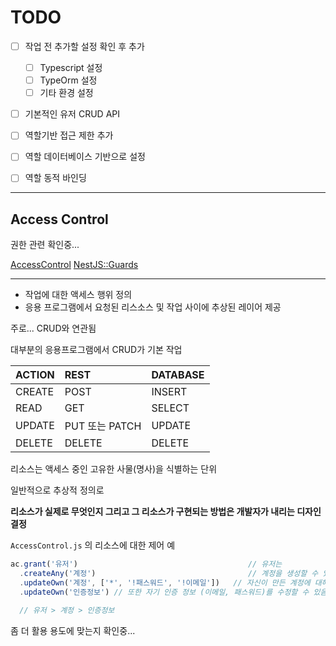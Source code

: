 # TODO

- [ ] 작업 전 추가할 설정 확인 후 추가

  - [ ] Typescript 설정
  - [ ] TypeOrm 설정
  - [ ] 기타 환경 설정

- [ ] 기본적인 유저 CRUD API
- [ ] 역할기반 접근 제한 추가
- [ ] 역할 데이터베이스 기반으로 설정
- [ ] 역할 동적 바인딩

---

## Access Control 

권한 관련 확인중...

[AccessControl](https://onury.io/accesscontrol/)
[NestJS::Guards](https://docs.nestjs.com/guards)

---

* 작업에 대한 액세스 행위 정의
* 응용 프로그램에서 요청된 리스소스 및 작업 사이에 추상된 레이어 제공

주로... CRUD와 연관됨

대부분의 응용프로그램에서 CRUD가 기본 작업

| ACTION | REST           | DATABASE |
| :----- | :------------- | :------- |
| CREATE | POST           | INSERT   |
| READ   | GET            | SELECT   |
| UPDATE | PUT 또는 PATCH | UPDATE   |
| DELETE | DELETE         | DELETE   |


리소스는 액세스 중인 고유한 사물(명사)을 식별하는 단위

일반적으로 추상적 정의로

**리소스가 실제로 무엇인지 그리고 그 리소스가 구현되는 방법은 개발자가 내리는 디자인 결정**


`AccessControl.js` 의 리소스에 대한 제어 예

```javascript
ac.grant('유저')                                      // 유저는
  .createAny('계정')                                  // 계정을 생성할 수 있고
  .updateOwn('계정', ['*', '!패스워드', '!이메일'])   // 자신이 만든 계정에 대해 비밀번호 및 이메일을 제외한 정보를 수정할 수 있음
  .updateOwn('인증정보') // 또한 자기 인증 정보 (이메일, 패스워드)를 수정할 수 있음

  // 유저 > 계정 > 인증정보
```

좀 더 활용 용도에 맞는지 확인중...